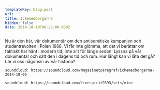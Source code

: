 ```yaml
---
templateKey: blog-post
url: ''
title: Ickemedborgarna
hidden: false
date: 2014-10-10T06:22:00.000Z
---
```

Nu är den här, vår dokumentär om den antisemitiska kampanjen och studentrevolten i Polen 1968. Vi får inte glömma, att det vi berättar om faktiskt har hänt i modern tid, inte allt för länge sedan. Lyssna på vår dokumentär och sätt den i dagens tid och rum. Hur långt kan vi låta det gå? Lär vi oss någonsin av vår historia?

`soundcloud: https://soundcloud.com/magasinetparagraf/ickemedborgarna-2014-10-05`

`soundcloud: https://soundcloud.com/freespirit9393/sets/mine`
